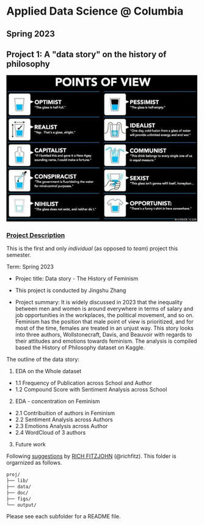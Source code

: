 # Applied Data Science @ Columbia
## Spring 2023
## Project 1: A "data story" on the history of philosophy

<img src="figs/100126-the-glass.jpeg" width="500">

### [Project Description](doc/)
This is the first and only *individual* (as opposed to *team*) project this semester. 

Term: Spring 2023

+ Projec title: Data story - The History of Feminism
+ This project is conducted by Jingshu Zhang

+ Project summary: It is widely discussed in 2023 that the inequality between men and women is around everywhere in terms of salary and job opportunities in the workplaces, the political movement, and so on. Feminism has the position that male point of view is prioritized, and for most of the time, females are treated in an unjust way. This story looks into three authors, Wollstonecraft, Davis, and Beauvoir with regards to their attitudes and emotions towards feminism. The analysis is compiled based the History of Philosophy dataset on Kaggle.




The outline of the data story:

1. EDA on the Whole dataset
  - 1.1 Frequency of Publication across School and Author
  - 1.2 Compound Score with Sentiment Analysis across School
 
2. EDA - concentration on Feminism
  - 2.1 Contribuition of authors in Feminism
  - 2.2 Sentiment Analysis across Authors
  - 2.3 Emotions Analysis across Author
  - 2.4 WordCloud of 3 authors
 
3. Future work




Following [suggestions](http://nicercode.github.io/blog/2013-04-05-projects/) by [RICH FITZJOHN](http://nicercode.github.io/about/#Team) (@richfitz). This folder is orgarnized as follows.

```
proj/
├── lib/
├── data/
├── doc/
├── figs/
└── output/
```

Please see each subfolder for a README file.
